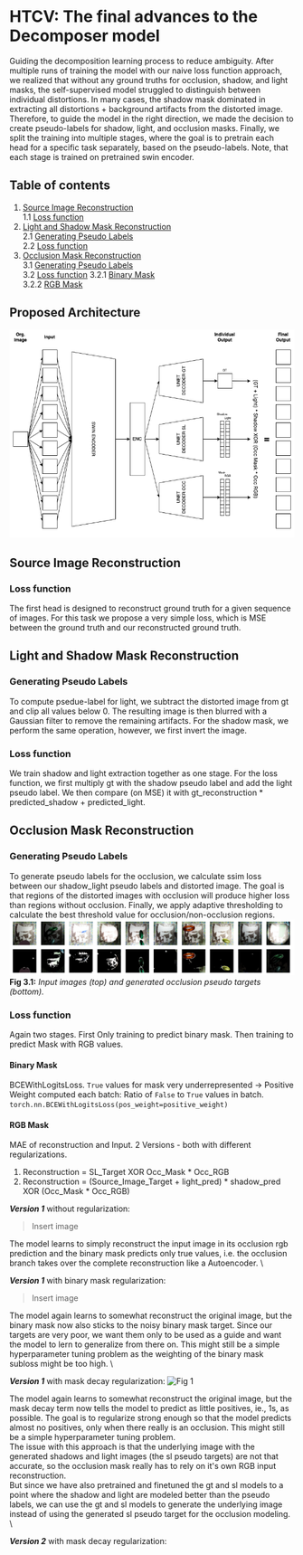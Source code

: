 # HTCV: The final advances to the Decomposer model

Guiding the decomposition learning process to reduce ambiguity.
After multiple runs of training the model with our naive loss function approach, we realized that without any ground truths for occlusion, shadow, and light masks, the self-supervised model struggled to distinguish between individual distortions. In many cases, the shadow mask dominated in extracting all distortions + background artifacts from the distorted image. Therefore, to guide the model in the right direction, we made the decision to create pseudo-labels for shadow, light, and occlusion masks. Finally, we split the training into multiple stages, where the goal is to pretrain each head for a specific task separately, based on the pseudo-labels. Note, that each stage is trained on pretrained swin encoder.

## Table of contents
1. [Source Image Reconstruction ](#source-image-reconstruction) \
1.1 [Loss function](#loss-function)
2. [Light and Shadow Mask Reconstruction](#light-and-shadow-mask-reconstruction) \
2.1 [Generating Pseudo Labels](#generating-pseudo-labels) \
2.2 [Loss function](#loss-function)
3. [Occlusion Mask Reconstruction](#occlusion-mask-reconstruction) \
3.1 [Generating Pseudo Labels](#generating-pseudo-labels) \
3.2 [Loss function](#loss-function)
3.2.1 [Binary Mask](#binary-mask) \
3.2.2 [RGB Mask](#rgb-mask)

## Proposed Architecture
![Fig 1](figures/3-Advanced_Decomposition_Learning/network.png)

## Source Image Reconstruction
### Loss function
The first head is designed to reconstruct ground truth for a given sequence of images. For this task we propose a very simple loss, which is MSE between the ground truth and our reconstructed ground truth.
## Light and Shadow Mask Reconstruction
### Generating Pseudo Labels
To compute psedue-label for light, we subtract the distorted image from gt and clip all values below 0. The resulting image is then blurred with a Gaussian filter to remove the remaining artifacts. For the shadow mask, we perform the same operation, however, we first invert the image. 
### Loss function
We train shadow and light extraction together as one stage. For the loss function, we first multiply gt with the shadow pseudo label and add the light pseudo label. We then compare (on MSE) it with gt_reconstruction * predicted_shadow + predicted_light.
## Occlusion Mask Reconstruction
### Generating Pseudo Labels
To generate pseudo labels for the occlusion, we calculate ssim loss between our shadow_light pseudo labels and distorted image. The goal is that regions of the distorted images with occlusion will produce higher loss than regions without occlusion. Finally, we apply adaptive thresholding to calculate the best threshold value for occlusion/non-occlusion regions.
![Fig 3.1](figures/3-Advanced_Decomposition_Learning/Occ_input_and_target.png)
**Fig 3.1:** *Input images (top) and generated occlusion pseudo targets (bottom).*
### Loss function
Again two stages. First Only training to predict binary mask. Then training to predict Mask with RGB values.

#### Binary Mask
BCEWithLogitsLoss. ```True``` values for mask very underrepresented -> Positive Weight computed each batch: Ratio of ```False``` to ```True``` values in batch. \
```torch.nn.BCEWithLogitsLoss(pos_weight=positive_weight)```
#### RGB Mask
MAE of reconstruction and Input. 2 Versions - both with different regularizations.
1. Reconstruction = SL_Target XOR Occ_Mask * Occ_RGB
2. Reconstruction = (Source_Image_Target + light_pred) * shadow_pred XOR (Occ_Mask * Occ_RGB)

***Version 1*** without regularization:
> Insert image

The model learns to simply reconstruct the input image in its occlusion rgb prediction and the binary mask predicts only true values, i.e. the occlusion branch takes over the complete reconstruction like a Autoencoder. \

***Version 1*** with binary mask regularization:
> Insert image

The model again learns to somewhat reconstruct the original image, but the binary mask now also sticks to the noisy binary mask target. Since our targets are very poor, we want them only to be used as a guide and want the model to lern to generalize from there on. This might still be a simple hyperparameter tuning problem as the weighting of the binary mask subloss might be too high. \

***Version 1*** with mask decay regularization:
![Fig 1](figures/3-Advanced_Decomposition_Learning/Occ_pretraining_V1_w_md.png)

The model again learns to somewhat reconstruct the original image, but the mask decay term now tells the model to predict as little positives, ie., 1s, as possible. The goal is to regularize strong enough so that the model predicts almost no positives, only when there really is an occlusion. This might still be a simple hyperparameter tuning problem. \
The issue with this approach is that the underlying image with the generated shadows and light images (the sl pseudo targets) are not that accurate, so the occlusion mask really has to rely on it's own RGB input reconstruction. \
But since we have also pretrained and finetuned the gt and sl models to a point where the shadow and light are modeled better than the pseudo labels, we can use the gt and sl models to generate the underlying image instead of using the generated sl pseudo target for the occlusion modeling. \

***Version 2*** with mask decay regularization:
